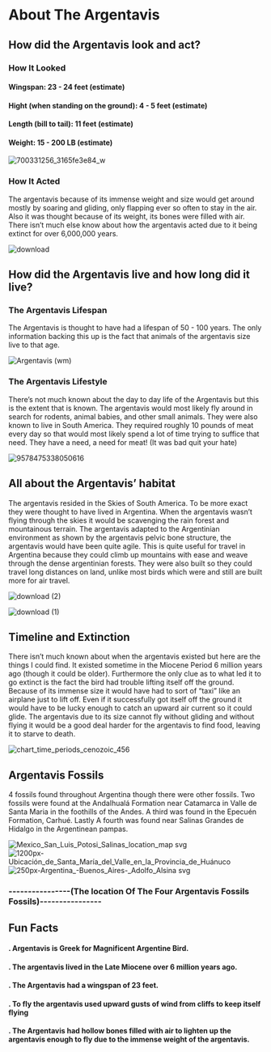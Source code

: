 # About The Argentavis

## How did the Argentavis look and act?

### How It Looked

#### Wingspan: 23 - 24 feet (estimate)
#### Hight (when standing on the ground): 4 - 5 feet (estimate)
#### Length (bill to tail): 11 feet (estimate)
#### Weight: 15 - 200 LB (estimate)

![700331256_3165fe3e84_w](https://user-images.githubusercontent.com/82337435/114318570-9435c800-9adb-11eb-9549-5cd7fa67e161.jpg)

### How It Acted

The argentavis because of its immense weight and size would get around mostly 
by soaring and gliding, only flapping ever so often to stay in the air. 
Also it was thought because of its weight, its bones were filled with air. There isn’t much else know about how the argentavis acted due to it being extinct for over 
6,000,000 years.

![download](https://user-images.githubusercontent.com/82337435/114318578-9ef05d00-9adb-11eb-824c-940dd5f32b95.jpeg)

## How did the Argentavis live and how long did it live?

### The Argentavis Lifespan

The Argentavis is thought to have had a lifespan of 50 - 100 years. The only information backing 
this up is the fact that animals of the argentavis size live to that age.

![Argentavis (wm)](https://user-images.githubusercontent.com/82337435/114318774-8f254880-9adc-11eb-9b9c-592a96681472.jpg)

### The Argentavis Lifestyle

There’s not much known about the day to day life of the Argentavis but this is the extent that is known.
The argentavis would most likely fly around in search for rodents, animal babies, and other small animals. They were also known to live in South America.
They required roughly 10 pounds of meat every day so that would most likely spend a lot of time trying to suffice that need.
They have a need, a need for meat! (It was bad quit your hate)

![9578475338050616](https://user-images.githubusercontent.com/82337435/114318869-edeac200-9adc-11eb-9e6e-05521c5481ce.jpg)

## All about the Argentavis’ habitat

The argentavis resided in the Skies of South America. To be more exact they were thought to have lived in Argentina.
When the argentavis wasn’t flying through the skies it would be scavenging the rain forest and mountainous terrain.
The argentavis adapted to the Argentinian environment as shown by the argentavis pelvic bone structure, the argentavis would have been quite agile.
This is quite useful for travel in Argentina because they could climb up mountains with ease and weave through the dense argentinian forests.
They were also built so they could travel long distances on land, unlike most birds which were and still are built more for air travel.

![download (2)](https://user-images.githubusercontent.com/82337435/114319134-2343df80-9ade-11eb-88b9-e058b692a54b.jpeg)

![download (1)](https://user-images.githubusercontent.com/82337435/114319046-c5af9300-9add-11eb-9640-8378d5eef0f0.jpeg)

## Timeline and Extinction

There isn’t much known about when the argentavis existed but here are the things I could find.
It existed sometime in the Miocene Period 6 million years ago (though it could be older).
Furthermore the only clue as to what led it to go extinct is the fact the bird had trouble lifting itself off the ground.
Because of its immense size it would have had to sort of “taxi” like an airplane just to lift off.
Even if it successfully got itself off the ground it would have to be lucky enough to catch an upward air current so it could glide.
The argentavis due to its size cannot fly without gliding and without flying it would be a good deal harder for the argentavis to find food,
leaving it to starve to death.

![chart_time_periods_cenozoic_456](https://user-images.githubusercontent.com/82337435/114319327-f643fc80-9ade-11eb-8b35-cdd3f0dae277.gif)

## Argentavis Fossils

 4 fossils found throughout Argentina though there were other fossils.
 Two fossils were found at the Andalhualá Formation near Catamarca in Valle de Santa Maria in the foothills of the Andes.
 A third was found in the Epecuén Formation, Carhué. Lastly  A fourth was found near Salinas Grandes de Hidalgo in the Argentinean pampas.
 
 ![Mexico_San_Luis_Potosi_Salinas_location_map svg](https://user-images.githubusercontent.com/82337435/114319606-25a73900-9ae0-11eb-8ed7-43a0c3851ec3.jpg) ![1200px-Ubicación_de_Santa_María_del_Valle_en_la_Provincia_de_Huánuco](https://user-images.githubusercontent.com/82337435/114319627-3c4d9000-9ae0-11eb-9f01-5f890d9a2afd.jpg)
![250px-Argentina_-_Buenos_Aires_-_Adolfo_Alsina svg](https://user-images.githubusercontent.com/82337435/114319660-6010d600-9ae0-11eb-8f3d-bfac6b02cb48.png)
### ----------------(The location Of The Four Argentavis Fossils Fossils)----------------

## Fun Facts

#### . Argentavis is Greek for Magnificent Argentine Bird. 
#### . The argentavis lived in the Late Miocene over 6 million years ago. 
#### . The Argentavis had a wingspan of 23 feet. 
#### . To fly the argentavis used upward gusts of wind from cliffs to keep itself flying
#### . The Argentavis had hollow bones filled with air to lighten up the argentavis enough to fly due to the immense weight of the argentavis.
